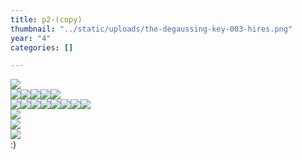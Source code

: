 ```yaml
---
title: p2-(copy)
thumbnail: "../static/uploads/the-degaussing-key-003-hires.png"
year: "4"
categories: []

---
```

![](/uploads/screenshot-2022-09-25-200530.png)  
![](/uploads/screenshot-2022-02-25-163929.png)![](/uploads/screenshot-2022-09-25-201453.png)![](/uploads/screenshot-2022-02-13-142833.png)![](/uploads/screenshot-2022-02-14-222324.png)![](/uploads/panasonic-in-serious-rubber-80.png)  
![](/uploads/screenshot-2022-09-16-151955.png)![](/uploads/screenshot-2022-03-22-151058.png)![](/uploads/screenshot-2021-11-28-193503.png)![](/uploads/screenshot-2022-02-24-183030.png)![](/uploads/screenshot-2022-02-25-150550.png)![](/uploads/screenshot-2022-03-20-234042.png)![](/uploads/screenshot-2022-02-21-194216.png)![](/uploads/screenshot-2022-03-04-001029.png)  
![](/uploads/screenshot-2022-09-25-204133.png)  
![](/uploads/screenshot-2022-05-07-120353.png)  
![](/uploads/screenshot-2022-08-03-165140.png)  
:)